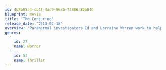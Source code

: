 ```yaml
---
id: 4b8b05a4-cb1f-4ad9-968b-73806a89b046
blueprint: movie
title: 'The Conjuring'
release_date: '2013-07-18'
overview: 'Paranormal investigators Ed and Lorraine Warren work to help a family terrorized by a dark presence in their farmhouse. Forced to confront a powerful entity, the Warrens find themselves caught in the most terrifying case of their lives.'
genres:
  -
    id: 27
    name: Horror
  -
    id: 53
    name: Thriller
---
```


